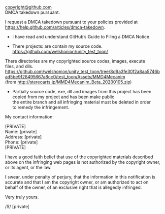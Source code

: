 copyright@github.com  
DMCA takedown pursuant.

I request a DMCA takedown pursuant to your policies provided at  
https://help.github.com/articles/dmca-takedown.

- I have read and understand GitHub’s Guide to Filing a DMCA Notice.

- There projects: are contain my source code.  
https://github.com/welshonion/unity_test_toon/

There directories are my copyrighted source codes, images, execute  
files, and dlls.  
https://github.com/welshonion/unity_test_toon/tree/8d9a3fe30f2a8aa5746bad5be9f28495667a8cc0/test_toon/Assets/MMD4Mecanim  
(from http://stereoarts.jp/MMD4Mecanim_Beta_20200105.zip)

- Partially source code, exe, dll and images from this project has been  
copied from my project and has been make public  
the entire branch and all infringing material must be deleted in order  
to remedy the infringement.  

My contact information:

[PRIVATE]   
Name: [private]  
Address: [private]  
Phone: [private]  
[PRIVATE]

I have a good faith belief that use of the copyrighted materials
described above on the infringing web pages is not authorized by the
copyright owner, or its agent, or the law.

I swear, under penalty of perjury, that the information in this
notification is accurate and that I am the copyright owner, or am
authorized to act on behalf of the owner, of an exclusive right that is
allegedly infringed.

Very truly yours.

/S/ [private]
